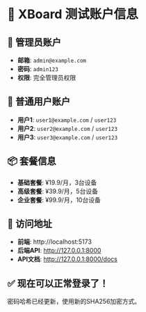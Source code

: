 # 🚀 XBoard 测试账户信息

## 👑 管理员账户
- **邮箱**: `admin@example.com`
- **密码**: `admin123`
- **权限**: 完全管理员权限

## 👤 普通用户账户
- **用户1**: `user1@example.com` / `user123`
- **用户2**: `user2@example.com` / `user123`
- **用户3**: `user3@example.com` / `user123`

## 📦 套餐信息
- **基础套餐**: ¥19.9/月，3台设备
- **高级套餐**: ¥39.9/月，5台设备
- **企业套餐**: ¥99.9/月，10台设备

## 🔗 访问地址
- **前端**: http://localhost:5173
- **后端API**: http://127.0.0.1:8000
- **API文档**: http://127.0.0.1:8000/docs

## ✅ 现在可以正常登录了！
密码哈希已经更新，使用新的SHA256加密方式。
